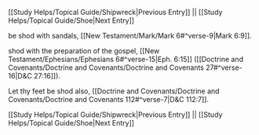 [[Study Helps/Topical Guide/Shipwreck|Previous Entry]]  ||  [[Study Helps/Topical Guide/Shoe|Next Entry]]

 be shod with sandals, [[New Testament/Mark/Mark 6#^verse-9|Mark 6:9]].

 shod with the preparation of the gospel, [[New Testament/Ephesians/Ephesians 6#^verse-15|Eph. 6:15]] ([[Doctrine and Covenants/Doctrine and Covenants/Doctrine and Covenants 27#^verse-16|D&C 27:16]]).

 Let thy feet be shod also, [[Doctrine and Covenants/Doctrine and Covenants/Doctrine and Covenants 112#^verse-7|D&C 112:7]].

[[Study Helps/Topical Guide/Shipwreck|Previous Entry]]  ||  [[Study Helps/Topical Guide/Shoe|Next Entry]]